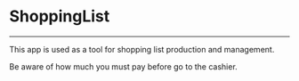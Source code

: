 # ShoppingList

<hr/>

This app is used as a tool for shopping list production and management. 

Be aware of how much you must pay before go to the cashier.
